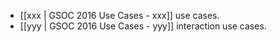 * [[xxx | GSOC 2016 Use Cases - xxx]] use cases.
* [[yyy | GSOC 2016 Use Cases - yyy]] interaction use cases.